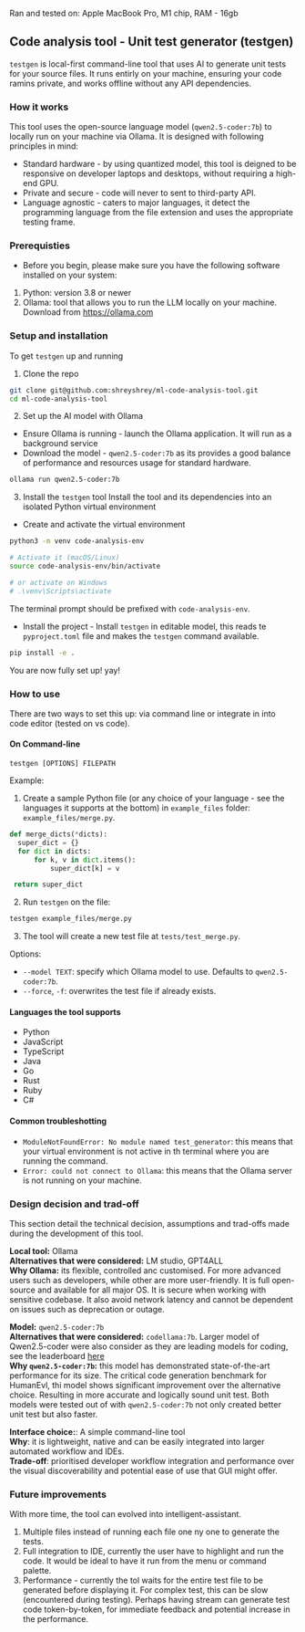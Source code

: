 Ran and tested on: Apple MacBook Pro, M1 chip, RAM - 16gb


## Code analysis tool - Unit test generator (testgen)

`testgen` is  local-first command-line tool that uses AI to generate unit tests for your source files. It runs entirly on your machine, ensuring your code ramins private, and works offline without any API dependencies.


### How it works
This tool uses the open-source language model (`qwen2.5-coder:7b`) to locally run on your machine via Ollama. It is designed with following principles in mind:
- Standard hardware - by using quantized model, this tool is deigned to be responsive on developer laptops and desktops, without requiring a high-end GPU.
- Private and secure - code will never to sent to third-party API.
- Language agnostic - caters to major languages, it detect the programming language from the file extension and uses the appropriate testing frame.


### Prerequisties
- Before you begin, please make sure you have the following software installed on your system:
1. Python: version 3.8 or newer
2. Ollama: tool that allows you to run the LLM locally on your machine. Download from https://ollama.com

### Setup and installation

To get `testgen` up and running

1. Clone the repo

```sh
git clone git@github.com:shreyshrey/ml-code-analysis-tool.git
cd ml-code-analysis-tool
```

2. Set up the AI model with Ollama
- Ensure Ollama is running - launch the Ollama application. It will run as a background service
- Download the model - `qwen2.5-coder:7b` as its provides a good balance of performance and resources usage for standard hardware.
```sh
ollama run qwen2.5-coder:7b
```

3. Install the `testgen` tool
Install the tool and its dependencies into an isolated Python virtual environment
- Create and activate the virtual environment
```sh
python3 -m venv code-analysis-env

# Activate it (macOS/Linux)
source code-analysis-env/bin/activate

# or activate on Windows
# .\venv\Scripts\activate
```
The terminal prompt should be prefixed with `code-analysis-env`.

- Install the project - Install `testgen` in editable model, this reads te `pyproject.toml` file and makes the `testgen` command available.
```sh
pip install -e .
```

You are now fully set up! yay!

### How to use

There are two ways to set this up: via command line or integrate in into code editor (tested on vs code).

#### On Command-line 

`testgen [OPTIONS] FILEPATH`

Example:
1. Create a sample Python file (or any choice of your language - see the languages it supports at the bottom) in `example_files` folder: `example_files/merge.py`.

```python
def merge_dicts(*dicts):
  super_dict = {}
  for dict in dicts:
      for k, v in dict.items():
          super_dict[k] = v

 return super_dict
```

2. Run `testgen` on the file:

```sh
testgen example_files/merge.py
```

3. The tool will create a new test file at `tests/test_merge.py`.

Options:

- `--model TEXT`: specify which Ollama model to use. Defaults to `qwen2.5-coder:7b`.
- `--force`, `-f`: overwrites the test file if already exists.


#### Languages the tool supports
- Python
- JavaScript
- TypeScript
- Java
- Go
- Rust
- Ruby
- C#


#### Common troubleshotting
- `ModuleNotFoundError: No module named test_generator`: this means that your virtual environment is not active in th terminal where you are running the command. 
- `Error: could not connect to Ollama`: this means that the Ollama server is not running on your machine.

### Design decision and trad-off

This section detail the technical decision, assumptions and trad-offs made during the development of this tool.

**Local tool:** Ollama <br>
**Alternatives that were considered:** LM studio, GPT4ALL <br>
**Why Ollama:** its flexible, controlled anc customised. For more advanced users such as developers, while other are more user-friendly. It is full open-source and available for all major OS. It is secure when working with sensitive codebase. It also avoid network latency and cannot be dependent on issues such as deprecation or outage.

**Model:** `qwen2.5-coder:7b` <br>
**Alternatives that were considered:** `codellama:7b`. Larger model of Qwen2.5-coder were also consider as they are leading models for coding, see the leaderboard [here](https://huggingface.co/spaces/bigcode/bigcode-models-leaderboard) <br>
**Why `qwen2.5-coder:7b`:** this model has demonstrated state-of-the-art performance for its size. The critical code generation benchmark for HumanEvl, thi model shows significant improvement over the alternative choice. Resulting in more accurate and logically sound unit test. Both models were tested out of with `qwen2.5-coder:7b` not only created better unit test but also faster.

**Interface choice:**: A simple command-line tool <br>
**Why**: it is lightweight, native and can be easily integrated into larger automated workflow and IDEs. <br>
**Trade-off**: prioritised developer workflow integration and performance over the visual discoverability and potential ease of use that GUI might offer.

### Future improvements

With more time, the tool can evolved into intelligent-assistant.
1. Multiple files instead of running each file one ny one to generate the tests.
2. Full integration to IDE, currently the user have to highlight and run the code. It would be ideal to have it run from the menu or command palette.
3. Performance - currently the tol waits for the entire test file to be generated before displaying it. For complex test, this can be slow (encountered during testing). Perhaps having stream can generate test code token-by-token, for immediate feedback and potential increase in the performance.